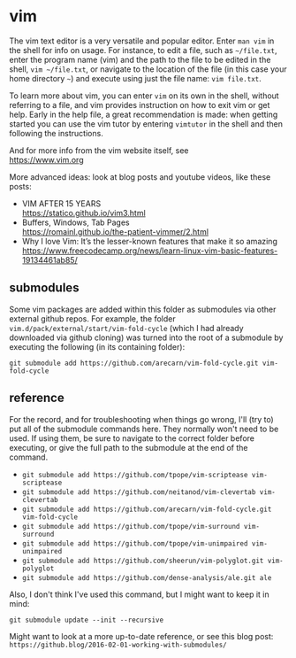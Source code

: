 
# vim

The vim text editor is a very versatile and popular editor.  Enter `man vim` in
the shell for info on usage.  For instance, to edit a file, such as
`~/file.txt`, enter the program name (vim) and the path to the file to be edited
in the shell, `vim ~/file.txt`, or navigate to the location of the file (in this
case your home directory `~`) and execute using just the file name:
`vim file.txt`.

To learn more about vim, you can enter `vim` on its own in the shell, without
referring to a file, and vim provides instruction on how to exit vim or get
help.  Early in the help file, a great recommendation is made: when getting
started you can use the vim tutor by entering `vimtutor` in the shell and then
following the instructions.

And for more info from the vim website itself, see  
  https://www.vim.org

More advanced ideas: look at blog posts and youtube videos, like these posts:
* VIM AFTER 15 YEARS  
   https://statico.github.io/vim3.html
* Buffers, Windows, Tab Pages  
   https://romainl.github.io/the-patient-vimmer/2.html
* Why I love Vim: It’s the lesser-known features that make it so amazing  
   https://www.freecodecamp.org/news/learn-linux-vim-basic-features-19134461ab85/


## submodules

Some vim packages are added within this folder as submodules via other external
github repos. For example, the folder `vim.d/pack/external/start/vim-fold-cycle`
(which I had already downloaded via github cloning) was turned into the root of
a submodule by executing the following (in its containing folder):

`git submodule add https://github.com/arecarn/vim-fold-cycle.git vim-fold-cycle`


## reference

For the record, and for troubleshooting when things go wrong, I'll (try to) put
all of the submodule commands here.  They normally won't need to be used.  If
using them, be sure to navigate to the correct folder before executing, or give
the full path to the submodule at the end of the command.

* `git submodule add https://github.com/tpope/vim-scriptease vim-scriptease`
* `git submodule add https://github.com/neitanod/vim-clevertab vim-clevertab`
* `git submodule add https://github.com/arecarn/vim-fold-cycle.git vim-fold-cycle`
* `git submodule add https://github.com/tpope/vim-surround vim-surround`
* `git submodule add https://github.com/tpope/vim-unimpaired vim-unimpaired`
* `git submodule add https://github.com/sheerun/vim-polyglot.git vim-polyglot`
* `git submodule add https://github.com/dense-analysis/ale.git ale`

Also, I don't think I've used this command, but I might want to keep it in mind:

`git submodule update --init --recursive`

Might want to look at a more up-to-date reference, or see this blog post:  
  `https://github.blog/2016-02-01-working-with-submodules/`

